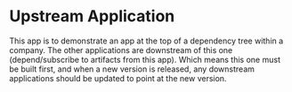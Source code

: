 # Upstream Application

This app is to demonstrate an app at the top of a dependency tree within a
company.  The other applications are downstream of this one (depend/subscribe
to artifacts from this app).  Which means this one must be built first, and
when a new version is released, any downstream applications should be updated
to point at the new version.